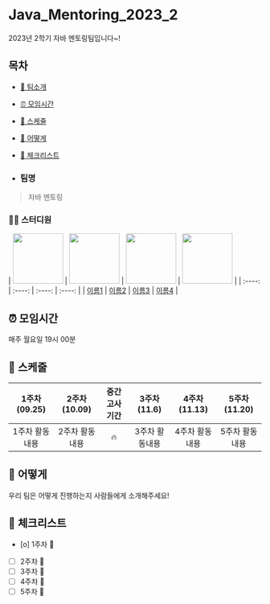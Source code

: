 # Java_Mentoring_2023_2
2023년 2학기 자바 멘토링팀입니다~!

## 목차

- [🐣 팀소개](#-팀소개)
- [⏰ 모임시간](#-모임시간)
- [📅 스케줄](#-스케줄)
- [🤷 어떻게](#-어떻게)
- [👀 체크리스트](#-체크리스트)

- ### 팀명

> 자바 멘토링

### 👨‍💻 스터디원

| [<img src="https://github.com/깃허브닉네임1.png" width="100px">](https://github.com/깃허브닉네임1) 
| [<img src="https://github.com/깃허브닉네임2.png" width="100px">](https://github.com/깃허브닉네임2) 
| [<img src="https://github.com/깃허브닉네임3.png" width="100px">](https://github.com/깃허브닉네임3) 
| [<img src="https://github.com/깃허브닉네임4.png" width="100px">](https://github.com/깃허브닉네임4) |
| :----: | :----: | :----: | :----: |
| [이름1](https://github.com/깃허브닉네임1) 
| [이름2](https://github.com/깃허브닉네임2) 
| [이름3](https://github.com/깃허브닉네임3) 
| [이름4](https://github.com/깃허브닉네임4) | 

## ⏰ 모임시간

매주 월요일 19시 00분

## 📅 스케줄

| 1주차 (09.25) | 2주차(10.09) | 중간고사기간 | 3주차 (11.6) | 4주차 (11.13) | 5주차 (11.20)
| :----: | :----: | :----: | :----: | :----: | :----: |
| 1주차 활동내용 | 2주차 활동내용 | 🔥 | 3주차 활동내용 | 4주차 활동내용 | 5주차 활동내용 |

## 🤷 어떻게

우리 팀은 어떻게 진행하는지 사람들에게 소개해주세요!

## 👀 체크리스트

- [o] 1주차 🥳
- [ ] 2주차 🏃
- [ ] 3주차 🏃
- [ ] 4주차 🏃
- [ ] 5주차 🏃
